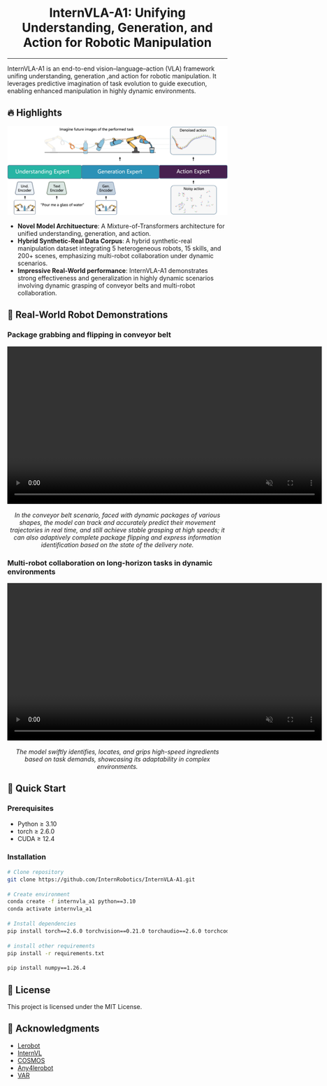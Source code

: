 <div align="center">

# InternVLA-A1: Unifying Understanding, Generation, and Action for Robotic Manipulation​

</div>

---

InternVLA-A1 is an end-to-end vision–language–action (VLA) framework unifing understanding, generation ,and action for robotic manipulation. It leverages predictive imagination of task evolution to guide execution, enabling enhanced manipulation in highly dynamic environments. 

## :fire: Highlights <a name="high"></a>
<img width="1000" alt="seer" src="assets/internvla_a1_framework.jpg">

- **Novel Model Archituecture**: A Mixture-of-Transformers architecture for unified understanding, generation, and action.
- **Hybrid Synthetic-Real Data Corpus**: A hybrid synthetic-real manipulation dataset integrating 5 heterogeneous robots, 15 skills, and 200+ scenes, emphasizing multi-robot collaboration under dynamic scenarios.
- **Impressive Real-World performance**: InternVLA-A1 demonstrates strong effectiveness and generalization in highly dynamic scenarios involving dynamic grasping of conveyor belts and multi-robot collaboration.

## 🤖 Real-World Robot Demonstrations

### **Package grabbing and flipping in conveyor belt**
<div align="center">
    <video src="https://github.com/user-attachments/assets/07ca1356-9956-4acb-a67e-1d2cf37c8587"
         controls autoplay muted playsinline loop width="720"></video>
  <p><em>In the conveyor belt scenario, faced with dynamic packages of various shapes, the model can track and accurately predict their movement trajectories in real time, and still achieve stable grasping at high speeds; it can also adaptively complete package flipping and express information identification based on the state of the delivery note.</em></p>
</div>


### **Multi-robot collaboration on long-horizon tasks in dynamic environments**
<div align="center">
      <video src="https://github.com/user-attachments/assets/c438ff8a-4536-45b3-9117-e210c36ba8a0"
         controls autoplay muted playsinline loop width="720"></video>
  <p><em>The model swiftly identifies, locates, and grips high-speed ingredients based on task demands, showcasing its adaptability in complex environments.</em></p>
</div>


## 🚀 Quick Start

### **Prerequisites**
- Python ≥ 3.10
- torch ≥ 2.6.0
- CUDA ≥ 12.4

### **Installation**
```bash
# Clone repository
git clone https://github.com/InternRobotics/InternVLA-A1.git

# Create environment
conda create -f internvla_a1 python==3.10
conda activate internvla_a1

# Install dependencies
pip install torch==2.6.0 torchvision==0.21.0 torchaudio==2.6.0 torchcodec==0.2.1 --index-url https://download.pytorch.org/whl/cu124

# install other requirements
pip install -r requirements.txt

pip install numpy==1.26.4
```

## 📄 License

This project is licensed under the MIT License.

## 🙏 Acknowledgments

- [Lerobot](https://github.com/huggingface/lerobot)
- [InternVL](https://github.com/OpenGVLab/InternVL)
- [COSMOS](https://github.com/nvidia-cosmos)
- [Any4lerobot](https://github.com/Tavish9/any4lerobot/)
- [VAR](https://github.com/FoundationVision/VAR)
